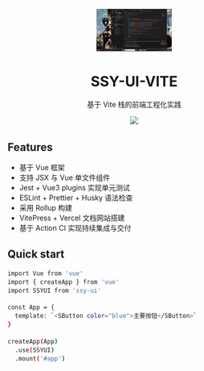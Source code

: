<p align="center">
  <img src="./assets/logo.png" alt="Logo" width="150"/>
</p>

<h1 align="center">SSY-UI-VITE</h1>

<p align="center">
  基于 Vite 栈的前端工程化实践 
</p>

<p align="center">
  <img src="https://img.shields.io/github/license/sst2715/ssy-ui-vite">
</p>

## Features
- 基于 Vue 框架
- 支持 JSX 与 Vue 单文件组件
- Jest + Vue3 plugins 实现单元测试
- ESLint + Prettier + Husky 语法检查
- 采用 Rollup 构建
- VitePress + Vercel 文档网站搭建
- 基于 Action CI 实现持续集成与交付

## Quick start

```bash
import Vue from 'vue'
import { createApp } from 'vue'
import SSYUI from 'ssy-ui'

const App = {
  template: `<SButton color="blue">主要按钮</SButton>`
}

createApp(App)
  .use(SSYUI)
  .mount('#app')
